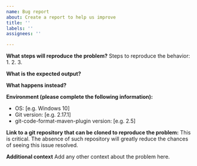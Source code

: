 ```yaml
---
name: Bug report
about: Create a report to help us improve
title: ''
labels: ''
assignees: ''

---
```


**What steps will reproduce the problem?**
Steps to reproduce the behavior:
1.
2.
3.

**What is the expected output?**

**What happens instead?**

**Environment (please complete the following information):**
 - OS: [e.g. Windows 10]
 - Git version: [e.g. 2.17.1]
 - git-code-format-maven-plugin version: [e.g. 2.5]

**Link to a git repository that can be cloned to reproduce the problem:**
This is critical. The absence of such repository will greatly reduce the chances of seeing this issue resolved.

**Additional context**
Add any other context about the problem here.
